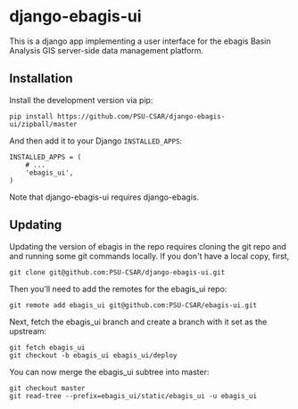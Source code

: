 django-ebagis-ui
================

This is a django app implementing a user interface for the
ebagis Basin Analysis GIS server-side data management platform.


Installation
------------

Install the development version via pip:

    pip install https://github.com/PSU-CSAR/django-ebagis-ui/zipball/master 

And then add it to your Django `INSTALLED_APPS`:

    INSTALLED_APPS = (
        # ...
        'ebagis_ui',
    )


Note that django-ebagis-ui requires django-ebagis.


Updating
--------

Updating the version of ebagis in the repo requires cloning the git repo and
and running some git commands locally. If you don't have a local copy, first,

    git clone git@github.com:PSU-CSAR/django-ebagis-ui.git

Then you'll need to add the remotes for the ebagis_ui repo:

    git remote add ebagis_ui git@github.com:PSU-CSAR/ebagis-ui.git

Next, fetch the ebagis_ui branch and create a branch with it set as the upstream:

    git fetch ebagis_ui
    git checkout -b ebagis_ui ebagis_ui/deploy

You can now merge the ebagis_ui subtree into master:

    git checkout master
    git read-tree --prefix=ebagis_ui/static/ebagis_ui -u ebagis_ui




